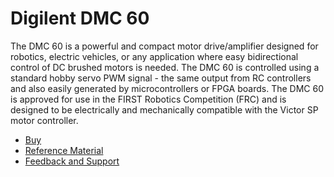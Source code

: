 # Digilent DMC 60

The DMC 60 is a powerful and compact motor drive/amplifier designed for robotics, electric vehicles, or any application where easy bidirectional control of DC brushed motors is needed. The DMC 60 is controlled using a standard hobby servo PWM signal - the same output from RC controllers and also easily generated by microcontrollers or FPGA boards. The DMC 60 is approved for use in the FIRST Robotics Competition (FRC) and is designed to be electrically and mechanically compatible with the Victor SP motor controller. 

 * [Buy](http://store.digilentinc.com/dmc-60-digital-motor-controller/)
 * [Reference Material](https://reference.digilentinc.com/dmc-60/dmc-60)
 * [Feedback and Support](https://forum.digilentinc.com/)